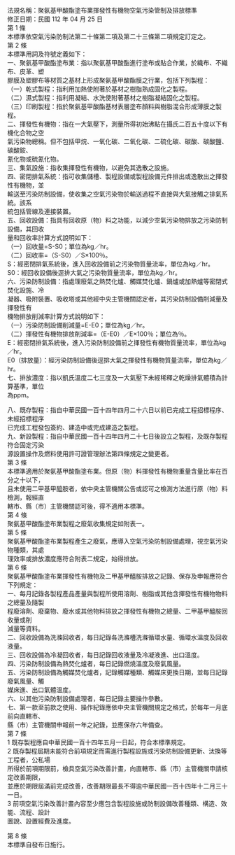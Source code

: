 法規名稱：聚氨基甲酸酯塗布業揮發性有機物空氣污染管制及排放標準  
修正日期：民國 112 年 04 月 25 日  
第 1 條  
本標準依空氣污染防制法第二十條第二項及第二十三條第二項規定訂定之。  
第 2 條  
本標準用詞及符號定義如下：  
一、聚氨基甲酸酯塗布業：指以聚氨基甲酸酯進行塗布或貼合作業，於織布、不織布、皮革、塑  
膠膜及塑膠布等材質之基材上形成聚氨基甲酸酯膜之行業，包括下列製程：  
（一）乾式製程：指利用加熱使附著於基材之樹脂熟成固化之製程。  
（二）濕式製程：指利用凝結、水洗使附著基材之樹脂凝結固化之製程。  
（三）印刷製程：指於聚氨基甲酸酯基材表層塗布顏料與樹脂混合形成薄膜之製程。  
二、揮發性有機物：指在一大氣壓下，測量所得初始沸點在攝氏二百五十度以下有機化合物之空  
氣污染物總稱。但不包括甲烷、一氧化碳、二氧化碳、二硫化碳、碳酸、碳酸鹽、碳酸銨、  
氰化物或硫氰化物。  
三、集氣設施：指收集揮發性有機物，以避免其逸散之設施。  
四、密閉排氣系統：指可收集儲槽、製程設備或製程設備元件排出或逸散出之揮發性有機物，並  
輸送至污染防制設備，使收集之空氣污染物於輸送過程不直接與大氣接觸之排氣系統。該系  
統包括管線及連接裝置。  
五、回收設備：指具有回收原（物）料之功能，以減少空氣污染物排放之污染防制設備，其回收  
量和回收率計算方式說明如下：  
（一）回收量=S-S0；單位為kg／hr。  
（二）回收率=（S-S0）／S×100％。  
S：經密閉排氣系統後，進入回收設備前之污染物質量流率，單位為kg／hr。  
S0：經回收設備後逕排大氣之污染物質量流率，單位為kg／hr。  
六、污染防制設備：指處理廢氣之熱焚化爐、觸媒焚化爐、鍋爐或加熱爐等密閉式焚化設施、冷  
凝器、吸附裝置、吸收塔或其他經中央主管機關認定者，其污染防制設備削減量及揮發性有  
機物排放削減率計算方式說明如下：  
（一）污染防制設備削減量=E-E0；單位為kg／hr。  
（二）揮發性有機物排放削減率=（E-E0）／E×100％；單位為％。  
E：經密閉排氣系統後，進入污染防制設備前之揮發性有機物質量流率，單位為kg／hr。  
E0（排放量）：經污染防制設備後逕排大氣之揮發性有機物質量流率，單位為kg／hr。  
七、排放濃度：指以凱氏溫度二七三度及一大氣壓下未經稀釋之乾燥排氣體積為計算基準，單位  
為ppm。  


八、既存製程：指自中華民國一百十四年四月二十六日以前已完成工程招標程序、未經招標程序  
已完成工程發包簽約、建造中或完成建造之製程。  
九、新設製程：指自中華民國一百十四年四月二十七日後設立之製程，及既存製程符合固定污染  
源設置操作及燃料使用許可證管理辦法第四條規定之變更者。  
第 3 條  
本標準適用於聚氨基甲酸酯塗布業。但原（物）料揮發性有機物重量含量比率在百分之十以下，  
且未使用二甲基甲醯胺者，依中央主管機關公告或認可之檢測方法進行原（物）料檢測，報經直  
轄市、縣（市）主管機關認可後，得不適用本標準。  
第 4 條  
聚氨基甲酸酯塗布業製程之廢氣收集規定如附表一。  
第 5 條  
聚氨基甲酸酯塗布業製程產生之廢氣，應導入空氣污染防制設備處理，視空氣污染物種類，其處  
理效率或排放濃度應符合附表二規定，始得排放。  
第 6 條  
聚氨基甲酸酯塗布業揮發性有機物及二甲基甲醯胺排放之記錄、保存及申報應符合下列規定：  
一、每月記錄各製程產品產量與製程所使用溶劑、樹脂或其他含揮發性有機物物料之總量及隨製  
程廢溶劑、廢棄物、廢水或其他物料排放之揮發性有機物之總量、二甲基甲醯胺回收量或削  
減量等資料。  
二、回收設備為洗滌回收者，每日記錄各洗滌槽洗滌循環水量、循環水溫度及回收液量。  
三、回收設備為冷凝回收者，每日記錄回收液量及冷凝液進、出口溫度。  
四、污染防制設備為熱焚化爐者，每日記錄燃燒溫度及廢氣風量。  
五、污染防制設備為觸媒焚化爐者，記錄觸媒種類、觸媒床更換日期，並每日記錄廢氣風量、觸  
媒床進、出口氣體溫度。  
六、以其他污染防制設備處理者，每日記錄主要操作參數。  
七、第一款至前款之使用、操作紀錄應依中央主管機關規定之格式，於每年一月底前向直轄市、  
縣（市）主管機關申報前一年之紀錄，並應保存六年備查。  
第 7 條  
1 既存製程應自中華民國一百十四年五月一日起，符合本標準規定。  
2 既存製程屆期未能符合前項規定而需進行製程設施或污染防制設備更新、汰換等工程者，公私場  
所得於前項期限前，檢具空氣污染改善計畫，向直轄市、縣（市）主管機關申請核定改善期限，  
並應於期限屆滿前完成改善，改善期限最長不得逾中華民國一百十四年十二月三十一日。  
3 前項空氣污染改善計畫內容至少應包含製程設施或防制設備改善種類、構造、效能、流程、設計  
圖說、設置經費及進度。  


第 8 條  
本標準自發布日施行。  


